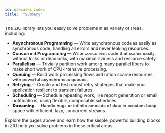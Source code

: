 ```yaml
---
id: usecases_index
title:  "Summary"
---
```


The ZIO library lets you easily solve problems in aa variety of areas, including:

 - **Asynchronous Programming** — Write asynchronous code as easily as synchronous code, handling all errors and never leaking resources.
 - **Concurrent Programming** — Write concurrent code that scales easily, without locks or deadlocks, with maximal laziness and resource safety.
 - **Parallelism** — Trivially partition work among many parallel fibers to make short work of CPU-intensive processing.
 - **Queuing** — Build work processing flows and ration scarce resources with powerful asynchronous queues.
 - **Retrying** — Create and test robust retry strategies that make your application resilient to transient failures.
 - **Scheduling** — Schedule repeating work, like report generation or email notifications, using flexible, composable schedules.
 - **Streaming** — Handle huge or infinite amounts of data in constant heap space with efficient, lazy, concurrent streams.

Explore the pages above and learn how the simple, powerful building blocks in ZIO help you solve problems in these critical areas.
